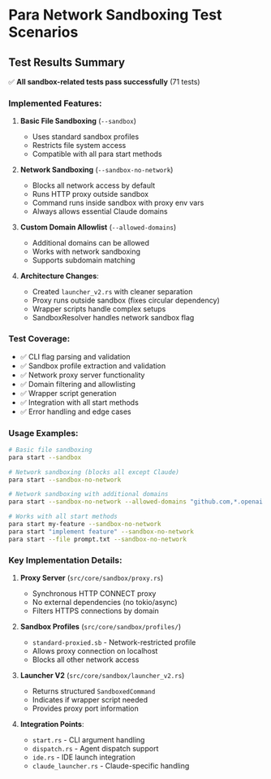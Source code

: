 # Para Network Sandboxing Test Scenarios

## Test Results Summary

✅ **All sandbox-related tests pass successfully** (71 tests)

### Implemented Features:

1. **Basic File Sandboxing** (`--sandbox`)
   - Uses standard sandbox profiles
   - Restricts file system access
   - Compatible with all para start methods

2. **Network Sandboxing** (`--sandbox-no-network`)
   - Blocks all network access by default
   - Runs HTTP proxy outside sandbox
   - Command runs inside sandbox with proxy env vars
   - Always allows essential Claude domains

3. **Custom Domain Allowlist** (`--allowed-domains`)
   - Additional domains can be allowed
   - Works with network sandboxing
   - Supports subdomain matching

4. **Architecture Changes**:
   - Created `launcher_v2.rs` with cleaner separation
   - Proxy runs outside sandbox (fixes circular dependency)
   - Wrapper scripts handle complex setups
   - SandboxResolver handles network sandbox flag

### Test Coverage:

- ✅ CLI flag parsing and validation
- ✅ Sandbox profile extraction and validation
- ✅ Network proxy server functionality
- ✅ Domain filtering and allowlisting
- ✅ Wrapper script generation
- ✅ Integration with all start methods
- ✅ Error handling and edge cases

### Usage Examples:

```bash
# Basic file sandboxing
para start --sandbox

# Network sandboxing (blocks all except Claude)
para start --sandbox-no-network

# Network sandboxing with additional domains
para start --sandbox-no-network --allowed-domains "github.com,*.openai.com"

# Works with all start methods
para start my-feature --sandbox-no-network
para start "implement feature" --sandbox-no-network
para start --file prompt.txt --sandbox-no-network
```

### Key Implementation Details:

1. **Proxy Server** (`src/core/sandbox/proxy.rs`)
   - Synchronous HTTP CONNECT proxy
   - No external dependencies (no tokio/async)
   - Filters HTTPS connections by domain

2. **Sandbox Profiles** (`src/core/sandbox/profiles/`)
   - `standard-proxied.sb` - Network-restricted profile
   - Allows proxy connection on localhost
   - Blocks all other network access

3. **Launcher V2** (`src/core/sandbox/launcher_v2.rs`)
   - Returns structured `SandboxedCommand`
   - Indicates if wrapper script needed
   - Provides proxy port information

4. **Integration Points**:
   - `start.rs` - CLI argument handling
   - `dispatch.rs` - Agent dispatch support
   - `ide.rs` - IDE launch integration
   - `claude_launcher.rs` - Claude-specific handling
